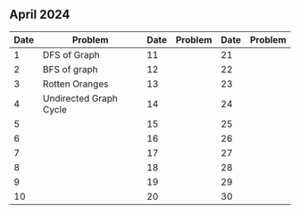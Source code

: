 ## April 2024

| Date | Problem                | Date | Problem | Date | Problem |
| ---- | ---------------------- | ---- | ------- | ---- | ------- |
| 1    | DFS of Graph           | 11   |         | 21   |         |
| 2    | BFS of graph           | 12   |         | 22   |         |
| 3    | Rotten Oranges         | 13   |         | 23   |         |
| 4    | Undirected Graph Cycle | 14   |         | 24   |         |
| 5    |                        | 15   |         | 25   |         |
| 6    |                        | 16   |         | 26   |         |
| 7    |                        | 17   |         | 27   |         |
| 8    |                        | 18   |         | 28   |         |
| 9    |                        | 19   |         | 29   |         |
| 10   |                        | 20   |         | 30   |         |
